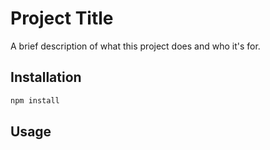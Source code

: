 # Project Title

A brief description of what this project does and who it's for.

## Installation

```bash
npm install
```

## Usage
